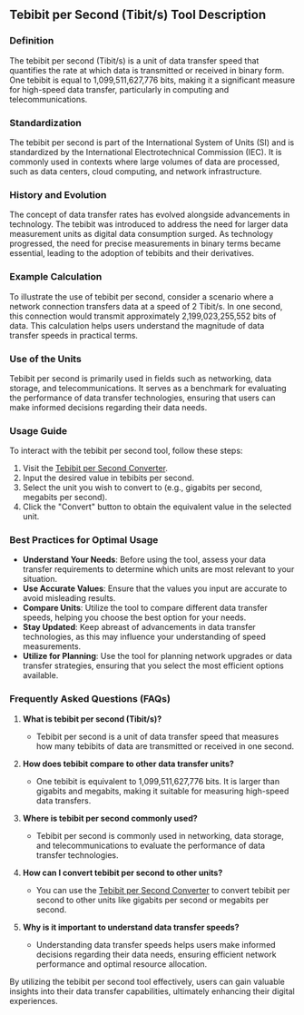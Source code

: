 ## Tebibit per Second (Tibit/s) Tool Description

### Definition
The tebibit per second (Tibit/s) is a unit of data transfer speed that quantifies the rate at which data is transmitted or received in binary form. One tebibit is equal to 1,099,511,627,776 bits, making it a significant measure for high-speed data transfer, particularly in computing and telecommunications.

### Standardization
The tebibit per second is part of the International System of Units (SI) and is standardized by the International Electrotechnical Commission (IEC). It is commonly used in contexts where large volumes of data are processed, such as data centers, cloud computing, and network infrastructure.

### History and Evolution
The concept of data transfer rates has evolved alongside advancements in technology. The tebibit was introduced to address the need for larger data measurement units as digital data consumption surged. As technology progressed, the need for precise measurements in binary terms became essential, leading to the adoption of tebibits and their derivatives.

### Example Calculation
To illustrate the use of tebibit per second, consider a scenario where a network connection transfers data at a speed of 2 Tibit/s. In one second, this connection would transmit approximately 2,199,023,255,552 bits of data. This calculation helps users understand the magnitude of data transfer speeds in practical terms.

### Use of the Units
Tebibit per second is primarily used in fields such as networking, data storage, and telecommunications. It serves as a benchmark for evaluating the performance of data transfer technologies, ensuring that users can make informed decisions regarding their data needs.

### Usage Guide
To interact with the tebibit per second tool, follow these steps:
1. Visit the [Tebibit per Second Converter](https://www.inayam.co/unit-converter/data_transfer_speed_binary).
2. Input the desired value in tebibits per second.
3. Select the unit you wish to convert to (e.g., gigabits per second, megabits per second).
4. Click the "Convert" button to obtain the equivalent value in the selected unit.

### Best Practices for Optimal Usage
- **Understand Your Needs**: Before using the tool, assess your data transfer requirements to determine which units are most relevant to your situation.
- **Use Accurate Values**: Ensure that the values you input are accurate to avoid misleading results.
- **Compare Units**: Utilize the tool to compare different data transfer speeds, helping you choose the best option for your needs.
- **Stay Updated**: Keep abreast of advancements in data transfer technologies, as this may influence your understanding of speed measurements.
- **Utilize for Planning**: Use the tool for planning network upgrades or data transfer strategies, ensuring that you select the most efficient options available.

### Frequently Asked Questions (FAQs)

1. **What is tebibit per second (Tibit/s)?**
   - Tebibit per second is a unit of data transfer speed that measures how many tebibits of data are transmitted or received in one second.

2. **How does tebibit compare to other data transfer units?**
   - One tebibit is equivalent to 1,099,511,627,776 bits. It is larger than gigabits and megabits, making it suitable for measuring high-speed data transfers.

3. **Where is tebibit per second commonly used?**
   - Tebibit per second is commonly used in networking, data storage, and telecommunications to evaluate the performance of data transfer technologies.

4. **How can I convert tebibit per second to other units?**
   - You can use the [Tebibit per Second Converter](https://www.inayam.co/unit-converter/data_transfer_speed_binary) to convert tebibit per second to other units like gigabits per second or megabits per second.

5. **Why is it important to understand data transfer speeds?**
   - Understanding data transfer speeds helps users make informed decisions regarding their data needs, ensuring efficient network performance and optimal resource allocation. 

By utilizing the tebibit per second tool effectively, users can gain valuable insights into their data transfer capabilities, ultimately enhancing their digital experiences.